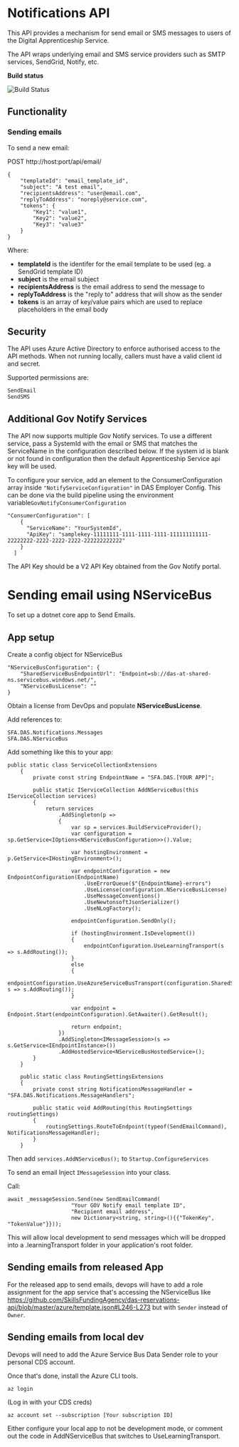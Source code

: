 # Notifications API #

This API provides a mechanism for send email or SMS messages to users of the Digital Apprenticeship Service.

The API wraps underlying email and SMS service providers such as SMTP services, SendGrid, Notify, etc.

**Build status**

![Build Status](https://sfa-gov-uk.visualstudio.com/_apis/public/build/definitions/c39e0c0b-7aff-4606-b160-3566f3bbce23/148/badge)


## Functionality ##

### Sending emails ###

To send a new email:

POST http://host:port/api/email/

    {
        "templateId": "email_template_id",
        "subject": "A test email",
        "recipientsAddress": "user@email.com",
        "replyToAddress": "noreply@service.com",
        "tokens": {
            "Key1": "value1",
            "Key2": "value2",
            "Key3": "value3"
        }
    }

Where:

- **templateId** is the identifer for the email template to be used (eg. a SendGrid template ID)
- **subject** is the email subject
- **recipientsAddress** is the email address to send the message to
- **replyToAddress** is the "reply to" address that will show as the sender
- **tokens** is an array of key/value pairs which are used to replace placeholders in the email body


## Security ##

The API uses Azure Active Directory to enforce authorised access to the API methods. When not running locally, callers must have a valid client id and secret.

Supported permissions are:

    SendEmail
    SendSMS


## Additional Gov Notify Services ##

The API now supports multiple Gov Notify services. To use a different service, pass a SystemId with the email or SMS that matches the ServiceName in the configuration described below. If the system id is blank or not found in configuration then the default Apprenticeship Service api key will be used.

To configure your service, add an element to the ConsumerConfiguration array inside `"NotifyServiceConfiguration"` in DAS Employer Config. This can be done via the build pipeline using the environment variable`GovNotifyConsumerConfiguration`

```
"ConsumerConfiguration": [
    {
      "ServiceName": "YourSystemId",
      "ApiKey": "samplekey-11111111-1111-1111-1111-111111111111-22222222-2222-2222-2222-222222222222"
    }
  ]
```

The API Key should be a V2 API Key obtained from the Gov Notify portal.


# Sending email using NServiceBus #
To set up a dotnet core app to Send Emails.

## App setup ##

Create a config object for NServiceBus

    "NServiceBusConfiguration": {
        "SharedServiceBusEndpointUrl": "Endpoint=sb://das-at-shared-ns.servicebus.windows.net/",
        "NServiceBusLicense": ""
    }

Obtain a license from DevOps and populate **NServiceBusLicense**.

Add references to:

    SFA.DAS.Notifications.Messages
    SFA.DAS.NServiceBus

Add something like this to your app:

    public static class ServiceCollectionExtensions
        {
            private const string EndpointName = "SFA.DAS.[YOUR APP]";

            public static IServiceCollection AddNServiceBus(this IServiceCollection services)
            {
                return services
                    .AddSingleton(p =>
                    {
                        var sp = services.BuildServiceProvider();
                        var configuration = sp.GetService<IOptions<NServiceBusConfiguration>>().Value;

                        var hostingEnvironment = p.GetService<IHostingEnvironment>();

                        var endpointConfiguration = new EndpointConfiguration(EndpointName)
                            .UseErrorQueue($"{EndpointName}-errors")
                            .UseLicense(configuration.NServiceBusLicense)
                            .UseMessageConventions()
                            .UseNewtonsoftJsonSerializer()
                            .UseNLogFactory();

                        endpointConfiguration.SendOnly();

                        if (hostingEnvironment.IsDevelopment())
                        {
                            endpointConfiguration.UseLearningTransport(s => s.AddRouting());
                        }
                        else
                        {
                            endpointConfiguration.UseAzureServiceBusTransport(configuration.SharedServiceBusEndpointUrl, s => s.AddRouting());
                        }

                        var endpoint = Endpoint.Start(endpointConfiguration).GetAwaiter().GetResult();

                        return endpoint;
                    })
                    .AddSingleton<IMessageSession>(s => s.GetService<IEndpointInstance>())
                    .AddHostedService<NServiceBusHostedService>();
            }
        }

        public static class RoutingSettingsExtensions
        {
            private const string NotificationsMessageHandler = "SFA.DAS.Notifications.MessageHandlers";

            public static void AddRouting(this RoutingSettings routingSettings)
            {
                routingSettings.RouteToEndpoint(typeof(SendEmailCommand), NotificationsMessageHandler);
            }
        }
	
Then add `services.AddNServiceBus();` to `Startup.ConfigureServices`


To send an email
Inject `IMessageSession` into your class.

Call:

    await _messageSession.Send(new SendEmailCommand(
                        "Your GOV Notify email template ID", 
                        "Recipient email address", 
                        new Dictionary<string, string>(){{"TokenKey", "TokenValue"}}));
					
This will allow local development to send messages which will be dropped into a .learningTransport folder in your application's root folder.

## Sending emails from released App ##

For the released app to send emails, devops will have to add a role assignment for the app service that's accessing the NServiceBus like https://github.com/SkillsFundingAgency/das-reservations-api/blob/master/azure/template.json#L246-L273 but with `Sender` instead of `Owner`.

## Sending emails from local dev ##

Devops will need to add the Azure Service Bus Data Sender role to your personal CDS account.

Once that's done, install the Azure CLI tools.

`az login`

(Log in with your CDS creds)

`az account set --subscription [Your subscription ID]`

Either configure your local app to not be development mode, or comment out the code in AddNServiceBus that switches to UseLearningTransport.